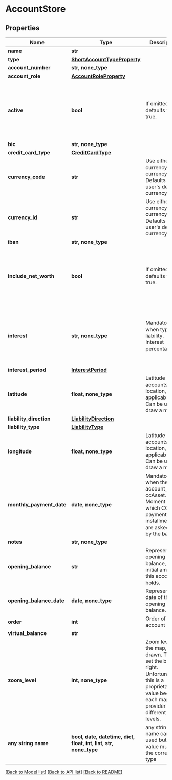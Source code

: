 # AccountStore


## Properties
Name | Type | Description | Notes
------------ | ------------- | ------------- | -------------
**name** | **str** |  | 
**type** | [**ShortAccountTypeProperty**](ShortAccountTypeProperty.md) |  | 
**account_number** | **str, none_type** |  | [optional] 
**account_role** | [**AccountRoleProperty**](AccountRoleProperty.md) |  | [optional] 
**active** | **bool** | If omitted, defaults to true. | [optional]  if omitted the server will use the default value of True
**bic** | **str, none_type** |  | [optional] 
**credit_card_type** | [**CreditCardType**](CreditCardType.md) |  | [optional] 
**currency_code** | **str** | Use either currency_id or currency_code. Defaults to the user&#39;s default currency. | [optional] 
**currency_id** | **str** | Use either currency_id or currency_code. Defaults to the user&#39;s default currency. | [optional] 
**iban** | **str, none_type** |  | [optional] 
**include_net_worth** | **bool** | If omitted, defaults to true. | [optional]  if omitted the server will use the default value of True
**interest** | **str, none_type** | Mandatory when type is liability. Interest percentage. | [optional]  if omitted the server will use the default value of "0"
**interest_period** | [**InterestPeriod**](InterestPeriod.md) |  | [optional] 
**latitude** | **float, none_type** | Latitude of the accounts&#39;s location, if applicable. Can be used to draw a map. | [optional] 
**liability_direction** | [**LiabilityDirection**](LiabilityDirection.md) |  | [optional] 
**liability_type** | [**LiabilityType**](LiabilityType.md) |  | [optional] 
**longitude** | **float, none_type** | Latitude of the accounts&#39;s location, if applicable. Can be used to draw a map. | [optional] 
**monthly_payment_date** | **date, none_type** | Mandatory when the account_role is ccAsset. Moment at which CC payment installments are asked for by the bank. | [optional] 
**notes** | **str, none_type** |  | [optional] 
**opening_balance** | **str** | Represents the opening balance, the initial amount this account holds. | [optional] 
**opening_balance_date** | **date, none_type** | Represents the date of the opening balance. | [optional] 
**order** | **int** | Order of the account | [optional] 
**virtual_balance** | **str** |  | [optional] 
**zoom_level** | **int, none_type** | Zoom level for the map, if drawn. This to set the box right. Unfortunately this is a proprietary value because each map provider has different zoom levels. | [optional] 
**any string name** | **bool, date, datetime, dict, float, int, list, str, none_type** | any string name can be used but the value must be the correct type | [optional]

[[Back to Model list]](../README.md#documentation-for-models) [[Back to API list]](../README.md#documentation-for-api-endpoints) [[Back to README]](../README.md)


